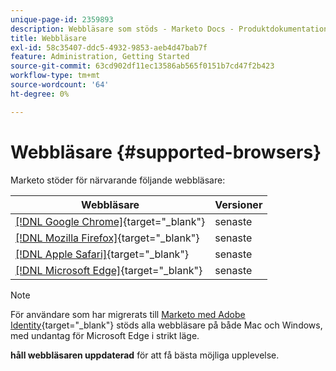 ```yaml
---
unique-page-id: 2359893
description: Webbläsare som stöds - Marketo Docs - Produktdokumentation
title: Webbläsare
exl-id: 58c35407-ddc5-4932-9853-aeb4d47bab7f
feature: Administration, Getting Started
source-git-commit: 63cd902df11ec13586ab565f0151b7cd47f2b423
workflow-type: tm+mt
source-wordcount: '64'
ht-degree: 0%

---
```


# Webbläsare {#supported-browsers}

Marketo stöder för närvarande följande webbläsare:

| Webbläsare | Versioner |
|---|---|
| [[!DNL Google Chrome]](https://www.google.com/intl/en/chrome/browser/){target="_blank"} | senaste |
| [[!DNL Mozilla Firefox]](https://www.mozilla.org/en-US/firefox/new/){target="_blank"} | senaste |
| [[!DNL Apple Safari]](https://www.apple.com/safari/){target="_blank"} | senaste |
| [[!DNL Microsoft Edge]](https://www.microsoft.com/en-us/windows/microsoft-edge){target="_blank"} | senaste |


>[!NOTE]
>
>För användare som har migrerats till [Marketo med Adobe Identity](/help/marketo/product-docs/administration/marketo-with-adobe-identity/adobe-identity-management-overview.md){target="_blank"} stöds alla webbläsare på både Mac och Windows, med undantag för Microsoft Edge i strikt läge.

**håll webbläsaren uppdaterad** för att få bästa möjliga upplevelse.
